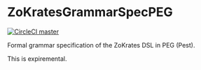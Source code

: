 # ZoKratesGrammarSpecPEG
[![CircleCI master](https://img.shields.io/circleci/project/github/JacobEberhardt/ZoKratesGrammarSpecPEG/master.svg?label=master)](https://circleci.com/gh/JacobEberhardt/ZoKratesGrammarSpecPEG/tree/master)

Formal grammar specification of the ZoKrates DSL in PEG (Pest).

This is expiremental.
